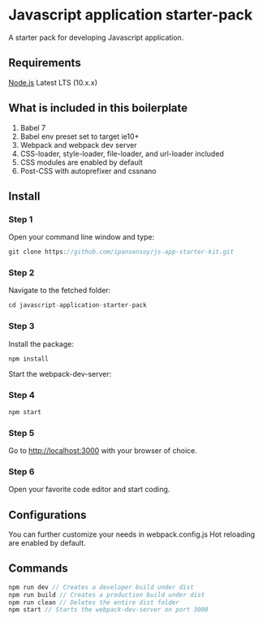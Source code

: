 # Javascript application starter-pack

A starter pack for developing Javascript application.


## Requirements
[Node.js](https://nodejs.org) Latest LTS (10.x.x)

## What is included in this boilerplate
1. Babel 7
2. Babel env preset set to target ie10+
3. Webpack and webpack dev server
4. CSS-loader, style-loader, file-loader, and url-loader included
5. CSS modules are enabled by default
6. Post-CSS with autoprefixer and cssnano

## Install
### Step 1
Open your command line window and type:
```javascript
git clone https://github.com/ipansensoy/js-app-starter-kit.git
```

### Step 2
Navigate to the fetched folder:
```javascript
cd javascript-application-starter-pack
```

### Step 3
Install the package:
```javascript
npm install
```

Start the webpack-dev-server:
### Step 4
```javascript
npm start
```

### Step 5
Go to [http://localhost:3000](http://localhost:3000) with your browser of choice.

### Step 6
Open your favorite code editor and start coding.

## Configurations
You can further customize your needs in webpack.config.js
Hot reloading are enabled by default.

## Commands

```javascript
npm run dev // Creates a developer build under dist
npm run build // Creates a production build under dist
npm run clean // Deletes the entire dist folder
npm start // Starts the webpack-dev-server on port 3000
```
